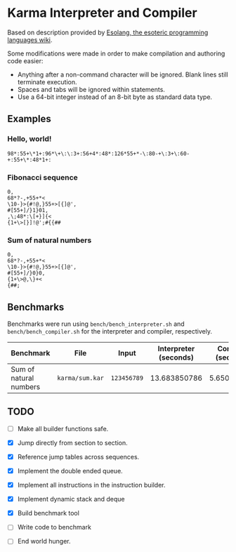 # Karma Interpreter and Compiler

Based on description provided by [Esolang, the esoteric programming languages wiki](https://esolangs.org/wiki/Karma).

Some modifications were made in order to make compilation and authoring code easier:
- Anything after a non-command character will be ignored. Blank lines still terminate execution.
- Spaces and tabs will be ignored within statements.
- Use a 64-bit integer instead of an 8-bit byte as standard data type.


## Examples

### Hello, world!
```
98*:55+\*1+:96*\+\:\:3+:56+4*:48*:126*55+*-\:80-+\:3+\:60-+:55+\*:48*1+:
```

### Fibonacci sequence
```
0,
68*?-,+55+*<
\10-}>{#!@,}55+>[{]@',
#[55+]/}1}01,
,\;48*:\[+}]{<
{1+\>[}]!@';#{{##
```

### Sum of natural numbers
```
0,
68*?-,+55+*<
\10-}>{#!@,}55+>[{]@',
#[55+]/}0}0,
{1+\>@,\}+<
{##;
```


## Benchmarks

Benchmarks were run using `bench/bench_interpreter.sh` and `bench/bench_compiler.sh` for the interpreter and compiler, respectively.

| Benchmark                | File              | Input         | Interpreter (seconds)  | Compiler (seconds) |
| ------------------------ | ----------------- | ------------- | ---------------------- | -------------      |
| Sum of natural numbers   | `karma/sum.kar`   | `123456789`   | 13.683850786           | 5.650353131        |



## TODO

- [ ] Make all builder functions safe.
- [X] Jump directly from section to section.
- [X] Reference jump tables across sequences.
- [X] Implement the double ended queue.
- [X] Implement all instructions in the instruction builder.
- [X] Implement dynamic stack and deque
- [X] Build benchmark tool
- [ ] Write code to benchmark
- [ ] End world hunger.

